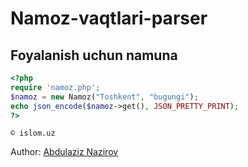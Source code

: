 # Namoz-vaqtlari-parser

## Foyalanish uchun namuna
```php
<?php
require 'namoz.php';
$namoz = new Namoz("Toshkent", "bugungi");
echo json_encode($namoz->get(), JSON_PRETTY_PRINT);
?>
```
`
©️ islom.uz
`

Author: [Abdulaziz Nazirov](https://github.com/Nazirov-Dev)
